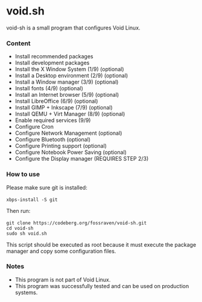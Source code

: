 # void.sh

void-sh is a small program that configures Void Linux.

### Content

- Install recommended packages
- Install development packages
- Install the X Window System (1/9) (optional)
- Install a Desktop environment (2/9) (optional)
- Install a Window manager (3/9) (optional)
- Install fonts (4/9) (optional)
- Install an Internet browser (5/9) (optional)
- Install LibreOffice (6/9) (optional)
- Install GIMP + Inkscape (7/9) (optional)
- Install QEMU + Virt Manager (8/9) (optional)
- Enable required services (9/9)
- Configure Cron
- Configure Network Management (optional)
- Configure Bluetooth (optional)
- Configure Printing support (optional)
- Configure Notebook Power Saving (optional)
- Configure the Display manager (REQUIRES STEP 2/3)

### How to use

Please make sure git is installed: <br><br>
`xbps-install -S git`

Then run: <br><br>
`git clone https://codeberg.org/fossraven/void-sh.git` <br>
`cd void-sh` <br>
`sudo sh void.sh`

This script should be executed as root because it must execute the package manager
and copy some configuration files.

### Notes

- This program is not part of Void Linux.
- This program was successfully tested and can be used on production systems.
